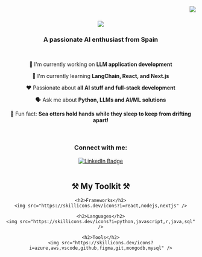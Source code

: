 <img align="right" src="https://img.shields.io/badge/Visitors-10k-purple" />

<h1 align="center">
    <img src="https://readme-typing-svg.herokuapp.com/?font=Pacifico&size=35&center=true&vCenter=true&width=500&height=70&duration=4000&color=9E1CAE&lines=Hello!+🤗;+I'm+Tovi!+🦦;" />
</h1>

<h3 align="center">A passionate AI enthusiast from Spain</h3>

<br/>

<div align="center">
 
 👾 I'm currently working on **LLM application development**
 
 🧠 I'm currently learning **LangChain, React, and Next.js**

 ❤️ Passionate about **all AI stuff and full-stack development**

 🗣️ Ask me about **Python, LLMs and AI/ML solutions**

 🥸 Fun fact: **Sea otters hold hands while they sleep to keep from drifting apart!** 
 
 </div>

<br/>

<div align="center"> 
  <h3>Connect with me:</h3>
  <a href="https://www.linkedin.com/in/andrea-toval" target="_blank" rel="noopener noreferrer">
    <img src="https://img.shields.io/badge/LinkedIn-800080?style=for-the-badge&logo=linkedin&logoColor=white" alt="LinkedIn Badge"/>
  </a>
</div>

<br/>
<div align="center">
    <h2>⚒️ My Toolkit ⚒️</h2>
    
    <h2>Frameworks</h2>
    <img src="https://skillicons.dev/icons?i=react,nodejs,nextjs" />
    
    <h2>Languages</h2>
    <img src="https://skillicons.dev/icons?i=python,javascript,r,java,sql" />

    <h2>Tools</h2>
    <img src="https://skillicons.dev/icons?i=azure,aws,vscode,github,figma,git,mongodb,mysql" />
</div>
<br/>




